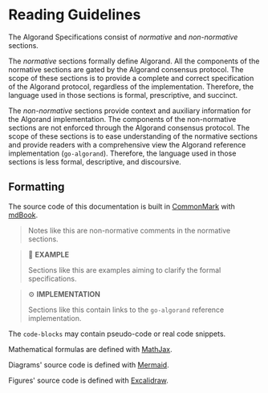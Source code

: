 # Reading Guidelines

The Algorand Specifications consist of _normative_ and _non-normative_ sections.

The _normative_ sections formally define Algorand. All the components of the normative
sections are gated by the Algorand consensus protocol. The scope of these sections
is to provide a complete and correct specification of the Algorand protocol, regardless
of the implementation. Therefore, the language used in those sections is formal,
prescriptive, and succinct.

The _non-normative_ sections provide context and auxiliary information for the Algorand
implementation. The components of the non-normative sections are not enforced through
the Algorand consensus protocol. The scope of these sections is to ease understanding
of the normative sections and provide readers with a comprehensive view the Algorand
reference implementation (`go-algorand`). Therefore, the language used in those
sections is less formal, descriptive, and discoursive.

## Formatting

The source code of this documentation is built in [CommonMark](https://commonmark.org/)
with [mdBook](https://rust-lang.github.io/mdBook/index.html).

> Notes like this are non-normative comments in the normative sections.

> 📎 **EXAMPLE**
>
> Sections like this are examples aiming to clarify the formal specifications.

> ⚙️ **IMPLEMENTATION**
>
> Sections like this contain links to the `go-algorand` reference implementation.

The `code-blocks` may contain pseudo-code or real code snippets.

Mathematical formulas are defined with [MathJax](https://www.mathjax.org/).

Diagrams' source code is defined with [Mermaid](https://mermaid.js.org/).

Figures' source code is defined with [Excalidraw](https://excalidraw.com/).